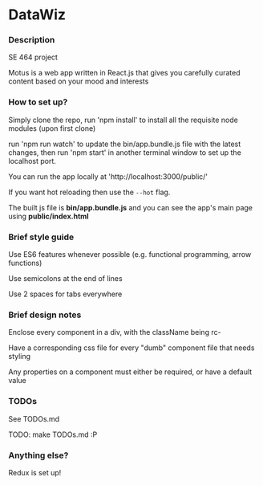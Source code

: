 # DataWiz

### Description

SE 464 project

Motus is a web app written in React.js that gives you carefully curated content based on your mood and interests

### How to set up?

Simply clone the repo, run 'npm install' to install all the requisite node modules (upon first clone)

run 'npm run watch' to update the bin/app.bundle.js file with the latest changes,
then run 'npm start' in another terminal window to set up the localhost port.

You can run the app locally at 'http://localhost:3000/public/'

If you want hot reloading then use the `--hot` flag.

The built js file is **bin/app.bundle.js** and you can see the app's main page using **public/index.html**

### Brief style guide

Use ES6 features whenever possible (e.g. functional programming, arrow functions)

Use semicolons at the end of lines

Use 2 spaces for tabs everywhere

### Brief design notes

Enclose every component in a div, with the className being rc-<Component name>

Have a corresponding css file for every "dumb" component file that needs styling

Any properties on a component must either be required, or have a default value

### TODOs

See TODOs.md

TODO: make TODOs.md :P

### Anything else?

Redux is set up!

